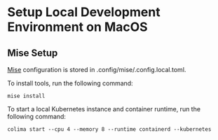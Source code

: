 # Setup Local Development Environment on MacOS

## Mise Setup

[Mise](https://mise.jdx.dev/getting-started.html) configuration is stored in .config/mise/.config.local.toml.

To install tools, run the following command:

```console
mise install
```
To start a local Kubernetes instance and container runtime, run the following command:
```console
colima start --cpu 4 --memory 8 --runtime containerd --kubernetes
```
